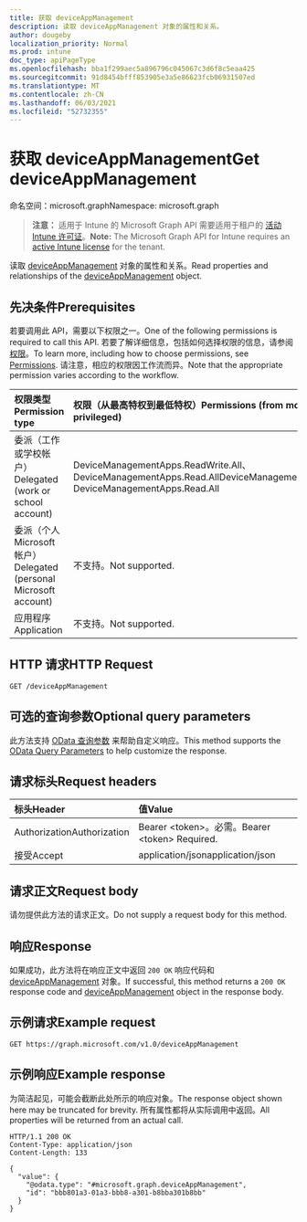 ```yaml
---
title: 获取 deviceAppManagement
description: 读取 deviceAppManagement 对象的属性和关系。
author: dougeby
localization_priority: Normal
ms.prod: intune
doc_type: apiPageType
ms.openlocfilehash: bba1f299aec5a896796c045067c3d6f8c5eaa425
ms.sourcegitcommit: 91d8454bfff853905e3a5e86623fcb06931507ed
ms.translationtype: MT
ms.contentlocale: zh-CN
ms.lasthandoff: 06/03/2021
ms.locfileid: "52732355"
---
```

# <a name="get-deviceappmanagement"></a><span data-ttu-id="b07a8-103">获取 deviceAppManagement</span><span class="sxs-lookup"><span data-stu-id="b07a8-103">Get deviceAppManagement</span></span>

<span data-ttu-id="b07a8-104">命名空间：microsoft.graph</span><span class="sxs-lookup"><span data-stu-id="b07a8-104">Namespace: microsoft.graph</span></span>

> <span data-ttu-id="b07a8-105">**注意：** 适用于 Intune 的 Microsoft Graph API 需要适用于租户的 [活动 Intune 许可证](https://go.microsoft.com/fwlink/?linkid=839381)。</span><span class="sxs-lookup"><span data-stu-id="b07a8-105">**Note:** The Microsoft Graph API for Intune requires an [active Intune license](https://go.microsoft.com/fwlink/?linkid=839381) for the tenant.</span></span>

<span data-ttu-id="b07a8-106">读取 [deviceAppManagement](../resources/intune-shared-deviceappmanagement.md) 对象的属性和关系。</span><span class="sxs-lookup"><span data-stu-id="b07a8-106">Read properties and relationships of the [deviceAppManagement](../resources/intune-shared-deviceappmanagement.md) object.</span></span>

## <a name="prerequisites"></a><span data-ttu-id="b07a8-107">先决条件</span><span class="sxs-lookup"><span data-stu-id="b07a8-107">Prerequisites</span></span>

<span data-ttu-id="b07a8-108">若要调用此 API，需要以下权限之一。</span><span class="sxs-lookup"><span data-stu-id="b07a8-108">One of the following permissions is required to call this API.</span></span> <span data-ttu-id="b07a8-109">若要了解详细信息，包括如何选择权限的信息，请参阅[权限](/graph/permissions-reference)。</span><span class="sxs-lookup"><span data-stu-id="b07a8-109">To learn more, including how to choose permissions, see [Permissions](/graph/permissions-reference).</span></span>  <span data-ttu-id="b07a8-110">请注意，相应的权限因工作流而异。</span><span class="sxs-lookup"><span data-stu-id="b07a8-110">Note that the appropriate permission varies according to the workflow.</span></span>

|<span data-ttu-id="b07a8-111">权限类型</span><span class="sxs-lookup"><span data-stu-id="b07a8-111">Permission type</span></span>|<span data-ttu-id="b07a8-112">权限（从最高特权到最低特权）</span><span class="sxs-lookup"><span data-stu-id="b07a8-112">Permissions (from most to least privileged)</span></span>|
|:---|:---|
|<span data-ttu-id="b07a8-113">委派（工作或学校帐户）</span><span class="sxs-lookup"><span data-stu-id="b07a8-113">Delegated (work or school account)</span></span>|<span data-ttu-id="b07a8-114">DeviceManagementApps.ReadWrite.All、DeviceManagementApps.Read.All</span><span class="sxs-lookup"><span data-stu-id="b07a8-114">DeviceManagementApps.ReadWrite.All, DeviceManagementApps.Read.All</span></span> |
|<span data-ttu-id="b07a8-115">委派（个人 Microsoft 帐户）</span><span class="sxs-lookup"><span data-stu-id="b07a8-115">Delegated (personal Microsoft account)</span></span>|<span data-ttu-id="b07a8-116">不支持。</span><span class="sxs-lookup"><span data-stu-id="b07a8-116">Not supported.</span></span>|
|<span data-ttu-id="b07a8-117">应用程序</span><span class="sxs-lookup"><span data-stu-id="b07a8-117">Application</span></span>|<span data-ttu-id="b07a8-118">不支持。</span><span class="sxs-lookup"><span data-stu-id="b07a8-118">Not supported.</span></span>|

## <a name="http-request"></a><span data-ttu-id="b07a8-119">HTTP 请求</span><span class="sxs-lookup"><span data-stu-id="b07a8-119">HTTP Request</span></span>
<!-- {
  "blockType": "ignored"
}
-->
``` http
GET /deviceAppManagement
```

## <a name="optional-query-parameters"></a><span data-ttu-id="b07a8-120">可选的查询参数</span><span class="sxs-lookup"><span data-stu-id="b07a8-120">Optional query parameters</span></span>
<span data-ttu-id="b07a8-121">此方法支持 [OData 查询参数](/graph/query-parameters) 来帮助自定义响应。</span><span class="sxs-lookup"><span data-stu-id="b07a8-121">This method supports the [OData Query Parameters](/graph/query-parameters) to help customize the response.</span></span>

## <a name="request-headers"></a><span data-ttu-id="b07a8-122">请求标头</span><span class="sxs-lookup"><span data-stu-id="b07a8-122">Request headers</span></span>
|<span data-ttu-id="b07a8-123">标头</span><span class="sxs-lookup"><span data-stu-id="b07a8-123">Header</span></span>|<span data-ttu-id="b07a8-124">值</span><span class="sxs-lookup"><span data-stu-id="b07a8-124">Value</span></span>|
|:---|:---|
|<span data-ttu-id="b07a8-125">Authorization</span><span class="sxs-lookup"><span data-stu-id="b07a8-125">Authorization</span></span>|<span data-ttu-id="b07a8-126">Bearer &lt;token&gt;。必需。</span><span class="sxs-lookup"><span data-stu-id="b07a8-126">Bearer &lt;token&gt; Required.</span></span>|
|<span data-ttu-id="b07a8-127">接受</span><span class="sxs-lookup"><span data-stu-id="b07a8-127">Accept</span></span>|<span data-ttu-id="b07a8-128">application/json</span><span class="sxs-lookup"><span data-stu-id="b07a8-128">application/json</span></span>|

## <a name="request-body"></a><span data-ttu-id="b07a8-129">请求正文</span><span class="sxs-lookup"><span data-stu-id="b07a8-129">Request body</span></span>
<span data-ttu-id="b07a8-130">请勿提供此方法的请求正文。</span><span class="sxs-lookup"><span data-stu-id="b07a8-130">Do not supply a request body for this method.</span></span>

## <a name="response"></a><span data-ttu-id="b07a8-131">响应</span><span class="sxs-lookup"><span data-stu-id="b07a8-131">Response</span></span>
<span data-ttu-id="b07a8-132">如果成功，此方法将在响应正文中返回 `200 OK` 响应代码和 [deviceAppManagement](../resources/intune-shared-deviceappmanagement.md) 对象。</span><span class="sxs-lookup"><span data-stu-id="b07a8-132">If successful, this method returns a `200 OK` response code and [deviceAppManagement](../resources/intune-shared-deviceappmanagement.md) object in the response body.</span></span>

## <a name="example-request"></a><span data-ttu-id="b07a8-133">示例请求</span><span class="sxs-lookup"><span data-stu-id="b07a8-133">Example request</span></span>

``` http
GET https://graph.microsoft.com/v1.0/deviceAppManagement
```

## <a name="example-response"></a><span data-ttu-id="b07a8-134">示例响应</span><span class="sxs-lookup"><span data-stu-id="b07a8-134">Example response</span></span>
<span data-ttu-id="b07a8-135">为简洁起见，可能会截断此处所示的响应对象。</span><span class="sxs-lookup"><span data-stu-id="b07a8-135">The response object shown here may be truncated for brevity.</span></span> <span data-ttu-id="b07a8-136">所有属性都将从实际调用中返回。</span><span class="sxs-lookup"><span data-stu-id="b07a8-136">All properties will be returned from an actual call.</span></span>

``` http
HTTP/1.1 200 OK
Content-Type: application/json
Content-Length: 133

{
  "value": {
    "@odata.type": "#microsoft.graph.deviceAppManagement",
    "id": "bbb801a3-01a3-bbb8-a301-b8bba301b8bb"
  }
}
```